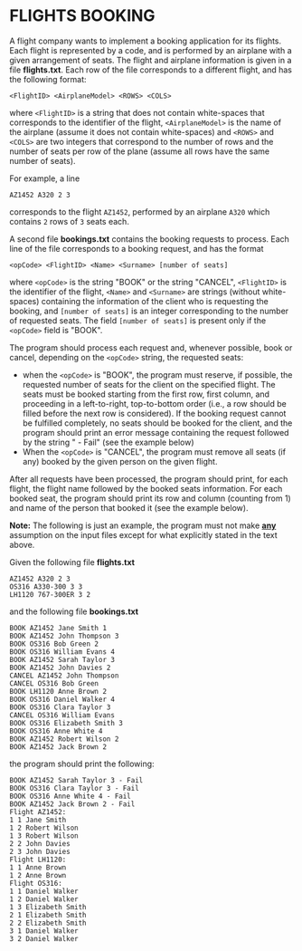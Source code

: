 # FLIGHTS BOOKING

A flight company wants to implement a booking application for its flights. Each flight is represented by a code, and is performed by an airplane with a given arrangement of seats.
The flight and airplane information is given in a file **flights.txt**. Each row of the file corresponds to a different flight, and has the following format:

`<FlightID> <AirplaneModel> <ROWS> <COLS>`

where `<FlightID>` is a string that does not contain white-spaces that corresponds to the identifier of the flight, `<AirplaneModel>` is the name of the airplane (assume it does not contain white-spaces) and `<ROWS>` and `<COLS>` are two integers that correspond to the number of rows and the number of seats per row of the plane (assume all rows have the same number of seats).

For example, a line

`AZ1452 A320 2 3`

corresponds to the flight `AZ1452`, performed by an airplane `A320` which contains `2` rows of `3` seats each.

A second file **bookings.txt** contains the booking requests to process. Each line of the file corresponds to a booking request, and has the format

`<opCode> <FlightID> <Name> <Surname> [number of seats]`

where `<opCode>` is the string "BOOK" or the string "CANCEL", `<FlightID>` is the identifier of the flight, `<Name>` and `<Surname>` are strings (without white-spaces) containing the information of the client who is requesting the booking, and `[number of seats]` is an integer corresponding to the number of requested seats. The field `[number of seats]` is present  only if the `<opCode>` field is "BOOK".

The program should process each request and, whenever possible, book or cancel, depending on the `<opCode>` string, the requested seats:

* when the `<opCode>` is "BOOK", the program must reserve, if possible, the requested number of seats for the client on the specified flight. The seats must be booked starting from the first row, first column, and proceeding in a left-to-right, top-to-bottom order (i.e., a row should be filled before the next row is considered). If the booking request cannot be fulfilled completely, no seats should be booked for the client, and the program should print an error message containing the request followed by the string " - Fail" (see the example below)
* When the `<opCode>` is "CANCEL", the program must remove all seats (if any) booked by the given person on the given flight.

After all requests have been processed, the program should print, for each flight, the flight name followed by the booked seats information. For each booked seat, the program should print its row and column (counting from 1) and name of the person that booked it (see the example below).

**Note:** The following is just an example, the program must not make **<u>any</u>** assumption on the input files except for what explicitly stated in the text above.

Given the following file **flights.txt**

```
AZ1452 A320 2 3
OS316 A330-300 3 3
LH1120 767-300ER 3 2
```

and the following file **bookings.txt**

```
BOOK AZ1452 Jane Smith 1
BOOK AZ1452 John Thompson 3
BOOK OS316 Bob Green 2
BOOK OS316 William Evans 4
BOOK AZ1452 Sarah Taylor 3
BOOK AZ1452 John Davies 2
CANCEL AZ1452 John Thompson
CANCEL OS316 Bob Green
BOOK LH1120 Anne Brown 2
BOOK OS316 Daniel Walker 4
BOOK OS316 Clara Taylor 3
CANCEL OS316 William Evans
BOOK OS316 Elizabeth Smith 3
BOOK OS316 Anne White 4
BOOK AZ1452 Robert Wilson 2
BOOK AZ1452 Jack Brown 2
```
the program should print the following:

```
BOOK AZ1452 Sarah Taylor 3 - Fail
BOOK OS316 Clara Taylor 3 - Fail
BOOK OS316 Anne White 4 - Fail
BOOK AZ1452 Jack Brown 2 - Fail
Flight AZ1452:
1 1 Jane Smith
1 2 Robert Wilson
1 3 Robert Wilson
2 2 John Davies
2 3 John Davies
Flight LH1120:
1 1 Anne Brown
1 2 Anne Brown
Flight OS316:
1 1 Daniel Walker
1 2 Daniel Walker
1 3 Elizabeth Smith
2 1 Elizabeth Smith
2 2 Elizabeth Smith
3 1 Daniel Walker
3 2 Daniel Walker
```
